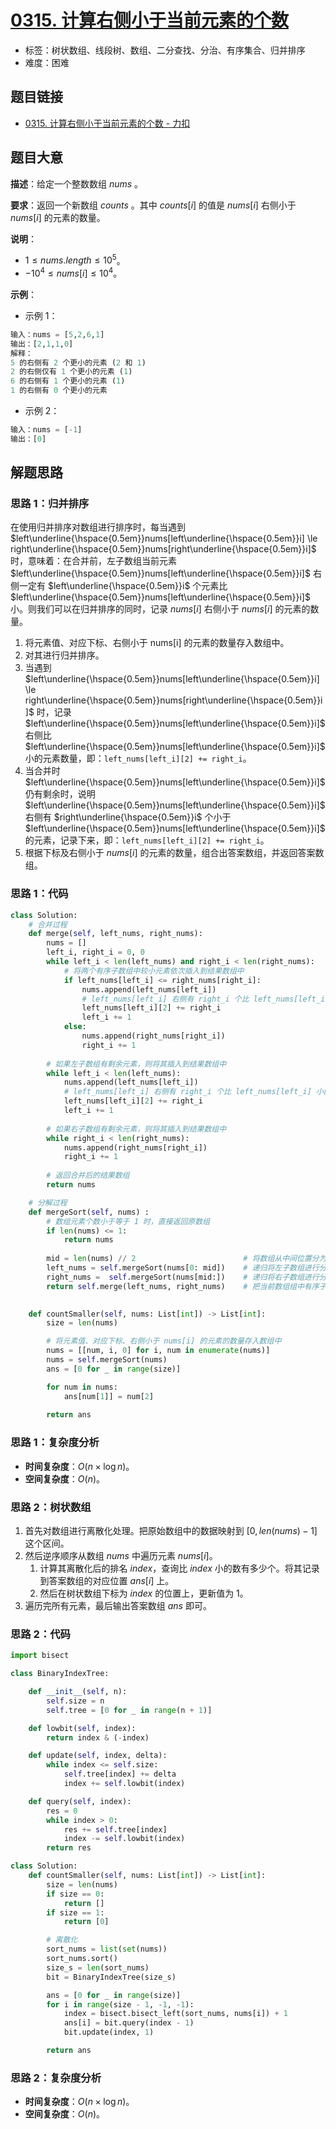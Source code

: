# [0315. 计算右侧小于当前元素的个数](https://leetcode.cn/problems/count-of-smaller-numbers-after-self/)

- 标签：树状数组、线段树、数组、二分查找、分治、有序集合、归并排序
- 难度：困难

## 题目链接

- [0315. 计算右侧小于当前元素的个数 - 力扣](https://leetcode.cn/problems/count-of-smaller-numbers-after-self/)

## 题目大意

**描述**：给定一个整数数组 $nums$ 。

**要求**：返回一个新数组 $counts$ 。其中 $counts[i]$ 的值是 $nums[i]$ 右侧小于 $nums[i]$ 的元素的数量。

**说明**：

- $1 \le nums.length \le 10^5$。
- $-10^4 \le nums[i] \le 10^4$。

**示例**：

- 示例 1：

```python
输入：nums = [5,2,6,1]
输出：[2,1,1,0] 
解释：
5 的右侧有 2 个更小的元素 (2 和 1)
2 的右侧仅有 1 个更小的元素 (1)
6 的右侧有 1 个更小的元素 (1)
1 的右侧有 0 个更小的元素
```

- 示例 2：

```python
输入：nums = [-1]
输出：[0]
```

## 解题思路

### 思路 1：归并排序

在使用归并排序对数组进行排序时，每当遇到 $left\underline{\hspace{0.5em}}nums[left\underline{\hspace{0.5em}}i] \le right\underline{\hspace{0.5em}}nums[right\underline{\hspace{0.5em}}i]$ 时，意味着：在合并前，左子数组当前元素 $left\underline{\hspace{0.5em}}nums[left\underline{\hspace{0.5em}}i]$ 右侧一定有 $left\underline{\hspace{0.5em}}i$ 个元素比 $left\underline{\hspace{0.5em}}nums[left\underline{\hspace{0.5em}}i]$ 小。则我们可以在归并排序的同时，记录 $nums[i]$ 右侧小于 $nums[i]$ 的元素的数量。

1. 将元素值、对应下标、右侧小于 nums[i] 的元素的数量存入数组中。
2. 对其进行归并排序。
3. 当遇到 $left\underline{\hspace{0.5em}}nums[left\underline{\hspace{0.5em}}i] \le right\underline{\hspace{0.5em}}nums[right\underline{\hspace{0.5em}}i]$ 时，记录 $left\underline{\hspace{0.5em}}nums[left\underline{\hspace{0.5em}}i]$ 右侧比 $left\underline{\hspace{0.5em}}nums[left\underline{\hspace{0.5em}}i]$ 小的元素数量，即：`left_nums[left_i][2] += right_i`。
4. 当合并时 $left\underline{\hspace{0.5em}}nums[left\underline{\hspace{0.5em}}i]$ 仍有剩余时，说明 $left\underline{\hspace{0.5em}}nums[left\underline{\hspace{0.5em}}i]$ 右侧有 $right\underline{\hspace{0.5em}}i$ 个小于 $left\underline{\hspace{0.5em}}nums[left\underline{\hspace{0.5em}}i]$ 的元素，记录下来，即：`left_nums[left_i][2] += right_i`。
5. 根据下标及右侧小于 $nums[i]$ 的元素的数量，组合出答案数组，并返回答案数组。

### 思路 1：代码

```python
class Solution:
    # 合并过程
    def merge(self, left_nums, right_nums):
        nums = []
        left_i, right_i = 0, 0
        while left_i < len(left_nums) and right_i < len(right_nums):
            # 将两个有序子数组中较小元素依次插入到结果数组中
            if left_nums[left_i] <= right_nums[right_i]:
                nums.append(left_nums[left_i])
                # left_nums[left_i] 右侧有 right_i 个比 left_nums[left_i] 小的
                left_nums[left_i][2] += right_i
                left_i += 1
            else:
                nums.append(right_nums[right_i])
                right_i += 1
        
        # 如果左子数组有剩余元素，则将其插入到结果数组中
        while left_i < len(left_nums):
            nums.append(left_nums[left_i])
            # left_nums[left_i] 右侧有 right_i 个比 left_nums[left_i] 小的
            left_nums[left_i][2] += right_i
            left_i += 1
        
        # 如果右子数组有剩余元素，则将其插入到结果数组中
        while right_i < len(right_nums):
            nums.append(right_nums[right_i])
            right_i += 1
        
        # 返回合并后的结果数组
        return nums

    # 分解过程
    def mergeSort(self, nums) :
        # 数组元素个数小于等于 1 时，直接返回原数组
        if len(nums) <= 1:
            return nums
        
        mid = len(nums) // 2                        # 将数组从中间位置分为左右两个数组
        left_nums = self.mergeSort(nums[0: mid])    # 递归将左子数组进行分解和排序
        right_nums =  self.mergeSort(nums[mid:])    # 递归将右子数组进行分解和排序
        return self.merge(left_nums, right_nums)    # 把当前数组组中有序子数组逐层向上，进行两两合并
        

    def countSmaller(self, nums: List[int]) -> List[int]:
        size = len(nums)

        # 将元素值、对应下标、右侧小于 nums[i] 的元素的数量存入数组中
        nums = [[num, i, 0] for i, num in enumerate(nums)]
        nums = self.mergeSort(nums)
        ans = [0 for _ in range(size)]

        for num in nums:
            ans[num[1]] = num[2]
        
        return ans
```

### 思路 1：复杂度分析

- **时间复杂度**：$O(n \times \log n)$。
- **空间复杂度**：$O(n)$。

### 思路 2：树状数组

1. 首先对数组进行离散化处理。把原始数组中的数据映射到 $[0, len(nums) - 1]$ 这个区间。
2. 然后逆序顺序从数组 $nums$ 中遍历元素 $nums[i]$。
   1. 计算其离散化后的排名 $index$，查询比 $index$ 小的数有多少个。将其记录到答案数组的对应位置 $ans[i]$ 上。
   2. 然后在树状数组下标为 $index$ 的位置上，更新值为 $1$。
3. 遍历完所有元素，最后输出答案数组 $ans$ 即可。

### 思路 2：代码

```python
import bisect

class BinaryIndexTree:

    def __init__(self, n):
        self.size = n
        self.tree = [0 for _ in range(n + 1)]

    def lowbit(self, index):
        return index & (-index)

    def update(self, index, delta):
        while index <= self.size:
            self.tree[index] += delta
            index += self.lowbit(index)

    def query(self, index):
        res = 0
        while index > 0:
            res += self.tree[index]
            index -= self.lowbit(index)
        return res

class Solution:
    def countSmaller(self, nums: List[int]) -> List[int]:
        size = len(nums)
        if size == 0:
            return []
        if size == 1:
            return [0]

        # 离散化
        sort_nums = list(set(nums))
        sort_nums.sort()
        size_s = len(sort_nums)
        bit = BinaryIndexTree(size_s)

        ans = [0 for _ in range(size)]
        for i in range(size - 1, -1, -1):
            index = bisect.bisect_left(sort_nums, nums[i]) + 1
            ans[i] = bit.query(index - 1)
            bit.update(index, 1)

        return ans
```

### 思路 2：复杂度分析

- **时间复杂度**：$O(n \times \log n)$。
- **空间复杂度**：$O(n)$。

